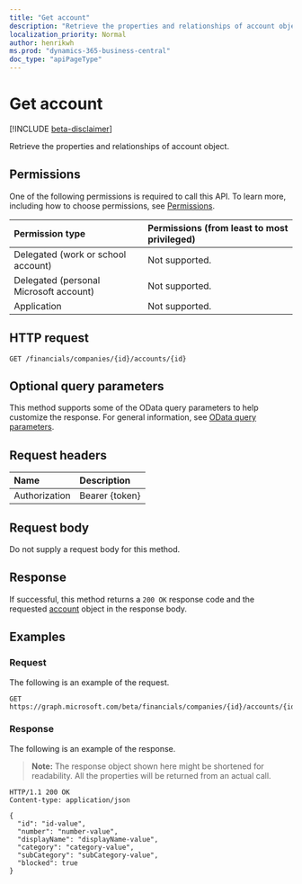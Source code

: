```yaml
---
title: "Get account"
description: "Retrieve the properties and relationships of account object."
localization_priority: Normal
author: henrikwh
ms.prod: "dynamics-365-business-central"
doc_type: "apiPageType"
---
```


# Get account

[!INCLUDE [beta-disclaimer](../../includes/beta-disclaimer.md)]

Retrieve the properties and relationships of account object.

## Permissions

One of the following permissions is required to call this API. To learn more, including how to choose permissions, see [Permissions](/graph/permissions-reference).

| Permission type                        | Permissions (from least to most privileged) |
|:---------------------------------------|:--------------------------------------------|
| Delegated (work or school account)     | Not supported. |
| Delegated (personal Microsoft account) | Not supported. |
| Application                            | Not supported. |

## HTTP request

<!-- { "blockType": "ignored" } -->

```http
GET /financials/companies/{id}/accounts/{id}
```

## Optional query parameters

This method supports some of the OData query parameters to help customize the response. For general information, see [OData query parameters](/graph/query-parameters).

## Request headers

| Name      |Description|
|:----------|:----------|
| Authorization | Bearer {token} |

## Request body

Do not supply a request body for this method.

## Response

If successful, this method returns a `200 OK` response code and the requested [account](../resources/dynamics-account.md) object in the response body.

## Examples

### Request

The following is an example of the request.
<!-- {
  "blockType": "request",
  "name": "get_account"
}-->

```http
GET https://graph.microsoft.com/beta/financials/companies/{id}/accounts/{id}
```

### Response

The following is an example of the response.

> **Note:** The response object shown here might be shortened for readability. All the properties will be returned from an actual call.

<!-- {
  "blockType": "response",
  "truncated": true,
  "@odata.type": "microsoft.graph.account"
} -->

```http
HTTP/1.1 200 OK
Content-type: application/json

{
  "id": "id-value",
  "number": "number-value",
  "displayName": "displayName-value",
  "category": "category-value",
  "subCategory": "subCategory-value",
  "blocked": true
}
```

<!-- uuid: 16cd6b66-4b1a-43a1-adaf-3a886856ed98
2019-02-04 14:57:30 UTC -->
<!-- {
  "type": "#page.annotation",
  "description": "Get account",
  "keywords": "",
  "section": "documentation",
  "tocPath": ""
}-->